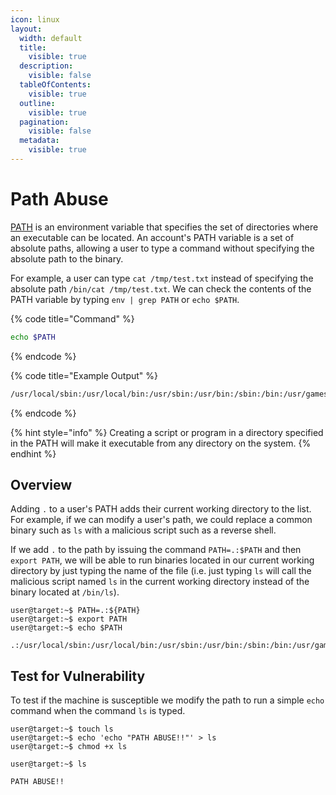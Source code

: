 ```yaml
---
icon: linux
layout:
  width: default
  title:
    visible: true
  description:
    visible: false
  tableOfContents:
    visible: true
  outline:
    visible: true
  pagination:
    visible: false
  metadata:
    visible: true
---
```


# Path Abuse

[PATH](http://www.linfo.org/path_env_var.html) is an environment variable that specifies the set of directories where an executable can be located. An account's PATH variable is a set of absolute paths, allowing a user to type a command without specifying the absolute path to the binary.

For example, a user can type `cat /tmp/test.txt` instead of specifying the absolute path `/bin/cat /tmp/test.txt`. We can check the contents of the PATH variable by typing `env | grep PATH` or `echo $PATH`.

{% code title="Command" %}
```bash
echo $PATH
```
{% endcode %}

{% code title="Example Output" %}
```bash
/usr/local/sbin:/usr/local/bin:/usr/sbin:/usr/bin:/sbin:/bin:/usr/games:/usr/local/games
```
{% endcode %}

{% hint style="info" %}
Creating a script or program in a directory specified in the PATH will make it executable from any directory on the system.
{% endhint %}

## Overview

Adding `.` to a user's PATH adds their current working directory to the list. For example, if we can modify a user's path, we could replace a common binary such as `ls` with a malicious script such as a reverse shell.

If we add `.` to the path by issuing the command `PATH=.:$PATH` and then `export PATH`, we will be able to run binaries located in our current working directory by just typing the name of the file (i.e. just typing `ls` will call the malicious script named `ls` in the current working directory instead of the binary located at `/bin/ls`).

```shell-session
user@target:~$ PATH=.:${PATH}
user@target:~$ export PATH
user@target:~$ echo $PATH

.:/usr/local/sbin:/usr/local/bin:/usr/sbin:/usr/bin:/sbin:/bin:/usr/games:/usr/local/games
```

## Test for Vulnerability

To test if the machine is susceptible we modify the path to run a simple `echo` command when the command `ls` is typed.

```shell-session
user@target:~$ touch ls
user@target:~$ echo 'echo "PATH ABUSE!!"' > ls
user@target:~$ chmod +x ls
```

```shell-session
user@target:~$ ls

PATH ABUSE!!
```
